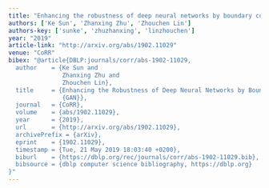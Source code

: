 ```yaml
---
title: "Enhancing the robustness of deep neural networks by boundary conditional gan"
authors: ['Ke Sun', 'Zhanxing Zhu', 'Zhouchen Lin']
authors-key: ['sunke', 'zhuzhanxing', 'linzhouchen']
year: "2019"
article-link: "http://arxiv.org/abs/1902.11029"
venue: "CoRR"
bibex: "@article{DBLP:journals/corr/abs-1902-11029,
  author    = {Ke Sun and
               Zhanxing Zhu and
               Zhouchen Lin},
  title     = {Enhancing the Robustness of Deep Neural Networks by Boundary Conditional
               {GAN}},
  journal   = {CoRR},
  volume    = {abs/1902.11029},
  year      = {2019},
  url       = {http://arxiv.org/abs/1902.11029},
  archivePrefix = {arXiv},
  eprint    = {1902.11029},
  timestamp = {Tue, 21 May 2019 18:03:40 +0200},
  biburl    = {https://dblp.org/rec/journals/corr/abs-1902-11029.bib},
  bibsource = {dblp computer science bibliography, https://dblp.org}
}"
---
```

